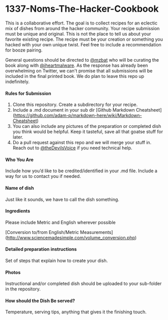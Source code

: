 # 1337-Noms-The-Hacker-Cookbook

This is a collaborative effort. The goal is to collect recipes for an eclectic mix of dishes from around the hacker community. Your recipe submission must be unique and original. This is not the place to tell us about your favorite existing recipe. The recipe must be your creation or something you hacked with your own unique twist. Feel free to include a recommendation for booze pairing.



General questions should be directed to [@mzbat](https://twitter.com/mzbat) who will be curating the book along with [@iheartmalware](https://twitter.com/iheartmalware). 
As the response has already been overwhelming on Twitter, we can't promise that all submissions will be included in the final printed book. We do plan to leave this repo up indefinitely.


#### Rules for Submission

1. Clone this repository. Create a subdirectory for your recipe.
2. Include a .md document in your sub dir [Github Markdown Cheatsheet] (https://github.com/adam-p/markdown-here/wiki/Markdown-Cheatsheet)
3. You can also include any pictures of the preparation or completed dish you think would be helpful. Keep it tasteful, save all that goatse stuff for later.
4. Do a pull request against this repo and we will merge your stuff in. Reach out to [@theDevilsVoice](https://twitter.com/thedevilsvoice) if you need technical help.

#### Who You Are

Include how you’d like to be credited/identified in your .md file. 
Include a way for us to contact you if needed.

#### Name of dish

Just like it sounds, we have to call the dish something. 

#### Ingredients

Please include Metric and English wherever possible

[Conversion to/from English/Metric Measurements] (http://www.sciencemadesimple.com/volume_conversion.php)

#### Detailed preparation instructions 

Set of steps that explain how to create your dish.

#### Photos 

Instructional and/or completed dish should be uploaded to your sub-folder in the repository.

#### How should the Dish Be served?

Temperature, serving tips, anything that gives it the finishing touch. 
